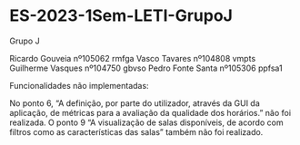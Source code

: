 # ES-2023-1Sem-LETI-GrupoJ

Grupo J 

Ricardo Gouveia        nº105062          rmfga
Vasco Tavares          nº104808          vmpts
Guilherme Vasques      nº104750          gbvso
Pedro Fonte Santa      nº105306          ppfsa1

Funcionalidades não implementadas:

No ponto 6,  “A definição, por parte do utilizador, através da GUI da aplicação, de métricas para a avaliação da qualidade dos
horários.” não foi realizada.
O ponto 9 “A visualização de salas disponíveis, de acordo com filtros como as características das salas” também não foi realizado. 
